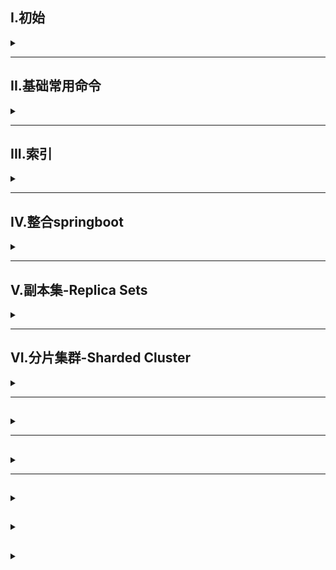 ## I.初始

<details>
<summary> </summary>

### 简介
- MongoDB是一个高性能、无模式的文档型数据库，当初的设计就是用于简化开发和方便扩展，是NoSQL数据库产品的一种


### 应用场景
- 对象数据库高并发读写需求
- 对海量数据的高效率储存和访问需求
- 对数据库的高可扩展性和高可用性需求

### 启动与连接

**启动**
bin目录下执行
- `mongod --dbpath=数据存储路径`
- `mongod --config=conf配置文件路径`，配置文件必须配置数据存储路径

**Shell连接**
bin目录下执行
- `mongosh [--host <ip>] [--port <port>]` 

</details>

---

## II.基础常用命令

<details>
<summary> </summary>

### 数据库操作

| 命令              | 作用                                      |
| ----------------- | ----------------------------------------- |
| use 数据库名称    | 选择/创建数据库，当数据库不存在会自动创建 |
| show dbs          | 查看所有有权访问的数据库                  |
| db.dropDatabase() | 删除当前所选择的库                        |

数据库名需满足以下条件
- 不能是空字符串
- 不得含有空格 '.' '$' '/' '\' '\0'
- 全部小写
- 最多64字节

特殊数据库
- `admin` 从权限角度来看，这是root数据库。若将一个用户添加到这个数据库，这个用户自动继承所有数据库的权限。一些特定的服务器端命令也只能从这个数据库运行
- `local` 这个数据永远不会被复制，可以用来存储限于本地单台服务器的任意集合
- `config` 当Mongo用于分片设置时，config数据库在内部使用，用于保存分片的相关信息


### 集合操作

| 命令                          | 作用     |
| ----------------------------- | -------- |
| db.createCollection("集合名") | 创建集合 |
| db.集合名.drop()              | 删除集合 |

### 文档基本CRUD

**文档插入**

```
db.collection.insertOne(
    <document or array of documents>.
    {
        writeConcern: <document>,
        ordered: <boolean>
    }
) //单条插入
db.collection.insertMany(
    [<document 1>,<document 2>,...],
    {
        writeConcern: <document>,
        ordered: <boolean>
    }
) //多条插入
```
| 参数         | 类型              | 描述                                       |
| ------------ | ----------------- | ------------------------------------------ |
| document     | document or array | 要插入到集合种的文档或者文档数组(json格式) |
| ordered      | boolean           | 是否排序                                   |
| writeConcern | document          | 插入时性能、可靠性的级别                   |

例如：
```
db.my.insertOne(
    {
        "id":"100",
        "content":"你好"
    }
)
```

**查询**

`db.collection.find(<query>,[projection])`
| 参数       | 类型     | 描述                                                                                           |
| ---------- | -------- | ---------------------------------------------------------------------------------------------- |
| query      | document | 可选。使用查询运算符指定选择筛选器。若要返回集合中的所有文档，请省略此参数或传递空文档         |
| projection | document | 可选。指定要在与查询筛选器匹配的文档中返回的字段。若要返回匹配文档中的所有字段，请省略此参数。 |

示例：   
查找上文插入的文档  
`db.my.find()` 查看所有文档  
`db.my.find({id:'100'},{id:1})` 查找指定文档并只显示指定字段id

**更新**
```
db.collection.update(query,update,options)
```
- 覆盖更新，修改id为1的记录的一个字段，最终该文档只会剩下该字段  
  `db.collection.update({id:"1"},{a:NumberInt(100)})`  
- 局部修改，顾名思义,使用修改器\$set   
  ``db.collection.update({id:"1"},{$set{a:NumberInt(100)}})``
- 批量修改，修改所有满足条件的文档字段  
  `db.collection.update({id:"1"},{$set{a:NumberInt(100)}},{multi:true})`
- 列值增长，在原有值上进行变动，可使用\$inc来实现  
  `db.collection.update({id:"1"},{$inc{a:NumberInt(100)}})`

**删除**
`db.collection.remove(条件)`  
例如  
`db.my.remove({name:"张山"})`


### 分页查询

**统计查询**  
`db.collection.count(query,[option])`

**列表查询**  
`db.collection.find().skip().limit()`  
limit限制查询条数，skip跳过指定数据数

**排序查询**  
`db.collection.find().sort({key:1/-1})`  
1代表升序，-1代表降序

### 其他查询

**正则的复杂条件查询**  
MongoDB的模糊查询是通过正则表达式实现  
`db.collection.find({字段:/正则表达式/})`  
> 正则表达式相关可见于MySQL笔记中**XI.正则表达式**

**比较查询**  
`db.collection.find({字段:{$gt:value}})`  
| 操作符 | 描述 |
| ------ | ---- |
| $gt    | >    |
| $lt    | <    |
| $gte   | >=   |
| $lte   | <=   |
| &ne    | !=   |

**包含查询**  
`db.collection.find({字段:{$in:[value1,value2,...]}})`  
不包含使用\$nin

**条件查询**  
`db.collection.find({$and:[{numb:{$gt:NumberInt(700)}},{},{},..]})`  
\$and表并，\$or表或




</details>

---

## III.索引

<details>
<summary> </summary>

### 概述
- 索引支持在MongoDB中高效地执行查询。如果没有索引,MongoDB必须执行全集合扫描，即扫描集合中的每个文档，以选择与查询语句匹配的文档。这种扫描全集合的查询效率是非常低的，特别在处理大量的数据时，查询可以要花费几十秒甚至几分钟，这对网站的性能是非常致命的。  
- 如果查询存在适当的索引，MongoDB可以使用该索引限制必须检查的文档数
- 索引是特殊的数据结构，它以易于遍历的形式存储集合数据集的一小部分。索引存储特定字段或─组字段的值，按字段值排序。索引项的排序支持有效的相等匹配和基于范围的查询操作。此外，MongoDB丕可以使用索引中的排序返回结果

### 索引类型
- 单字段索引：在文档的单个字段创建升序、降序索引
- 复合索引：多个字段定义索引，例如`{userid:1,score:-1}`，则先按userid升序排序，然后对于每个userid按score降序排序
- 其他索引：地理空间索引(Geospatial Index)、文本索引（Text Indexes)、哈希索引(Hashed Indexes)
  - 地理空间索引：为了支持对地理空间坐标数据的有效查询，MongoDB提供了两种特殊的索引:返回结果时使用平面几何的二维索引和返回结果时使用球面几何的二维球面索引
  - 文本索引：MongoDB提供了一种文本索引类型，支持在集合中搜索字符串内容。这些文本索引不存储特定于语言的停止词(例如"the"、"a"、"or")，而将集合中的词作为词干，只存储根词
  - 哈希索引：为了支持基于散列的分片，MongoDB提供了散列索引类型，它对字段值的散列进行索引。这些索引在其范围内的值分布更加随机，但只支持相等匹配。不支持基于范围的查询

### 索引操作

**查看索引**  
`db.collection.getIndexes()`  
结果
```
[
  {
    "key": {
      "_id": 1 //索引排序字段
    },
    "name": "_id_", //索引名
    "ns": "articledb.my", //数据库名以及集合名
    "v": 2 //版本
  }
]
```

**创建索引**  
`db.collection.createIndex(keys,[options])`  

部分常用可选项
| 参数   | 类型    | 描述                                                                   |
| ------ | ------- | ---------------------------------------------------------------------- |
| unique | boolean | 建立的索引是否唯一                                                     |
| name   | string  | 索引名。若未指定，则自动通过连接索引的字段名和排序顺序生成一个索引名称 |

**删除索引**  
`db.collection.dropIndex(index)`  

**性能分析**  
`db.collection.find(query,options).explain(options)`  
用于查看查询的情况如查询耗费的时间、是否基于索引查询等  

**涵盖查询**  
当查询条件和查询的投影仅包含索引字段时，直接从索引返回结果，而不扫描任何文档或将文档带入内存(类似无需回表查询) 

![](/img/MongoDB/cover_query.png)


</details>

---

## IV.整合springboot 

<details>
<summary> </summary>

**依赖**
```xml
<dependency>
  <groupId>org.springframework.boot</groupId>
  <artifactId>spring-boot-starter-data-mongodb</artifactId>
</dependency>
```

**实体类注解**
| 注解                         | 作用                                           |
| ---------------------------- | ---------------------------------------------- |
| @Document(collection="name") | 设置映射名，若省略，则默认使用类名小写映射集合 |
| @Id                          | 主键标识                                       |
| @Field("name")               | 对应到mongodb的字段名，若一致则可省略          |
| @Indexed                     | 索引标识                                       |
| @CompoundIndex(def="{}")     | 复合索引                                       |

### DAO接口
继承MongoRepository< T ,ID Type >  
MongoRepository提供了基础的CRUD
- save(T t) 
- deleteOneById(T id)
- findOneById(T id)


**分页查询**  
`Pgae<Comment> findByPatamerName(T t,Pageable pageable)`  
方法名必须按findBy-参数名格式  
实现：
```java
public Page<Comment> findCommentListByParentId(String parentid, int page, int pagesize) {
    return commentRepository.findByParentid(parentid, PageRequest.of(page-1,pagesize));
}
```

**MongoTemplate**   
提供Mongodb模板方法，例
```java
Query query=Query.query(Criteria.where("字段").is(条件参数)); //查询条件
Update update =new Update();
update.inc("更新字段"); //同mongodb操作，有set、inc等方法
mongoTemplate.updateFirst(Query query,Update update,Class<?> entityClass)
```
- query可以通过.addCriteria()添加条件

[更多方法](https://docs.spring.io/spring-data/mongodb/docs/current/api/org/springframework/data/mongodb/core/MongoTemplate.html)

</details>

---

## V.副本集-Replica Sets

<details>
<summary> </summary>

> 副本集是一组维护相同数据集的mongod服务，副本集可以提供冗余和高可用性，是所有生产部署的基础。
>  也可以说，副本集类似于有自动故障恢复功能的主从集群。通俗的讲就是用多台机器进行同一数据的异步同步，从而使多台机器拥有同一数据的多个副本，并且当主库当掉时在不需要用户干预的情况下自动切换其他备份服务器做主库。而且还可以利用副本服务器做只读服务器，实现读写分离，提高负载
> 主从复制和副本集的区别在于副本集没有固定的“主节点”。整个集群会选出一个“主节点”，当其挂掉后，又在剩下的从节点中选出其他节点作为“主节点”，副本集总有一个活跃点和一个或多个备份节点

**副本集的类型与角色**  
两种类型：
- 主节点(Primary)：数据操作的主要连接点，可读写
- 次要节点(Secondaries：数据冗余备份节点，可以读或选举  
三种角色：
- 主要成员(Primary)：主要接受所有写操作，就是主节点
- 副本成员(Replicate)：从主节点通过复制操作以维护相同的数据集，即备份数据，不可写操作，但可以读操作，是默认的一种从节点类型
- 仲裁者(Arbiter)：不保留任何数据的副本，只是有投票选举作用。当然也可以将仲裁服务器维护为副本集的一部分，即副本成员同时也可以是仲裁者。也是一种从节点类型

**副本集架构**
![](/img/MongoDB/Replica_sets_structure.png)

**副本集构建**  
节点创建类似于mongodb数据库的搭建，即建立存放数据和日志的目录

> 第一步：创建主节点
```
#建目录
mkdir -p ./mongodb/replica_sets/myrs_27017/log \ &
mkdir -p ./mongodb/replica_sets/myrs_27017/data/db
#配置文件
vim /mongodb/replica_sets/myrs_27017/mongod.conf
```
配置文件
```conf
systemLog:
  destination: file
  path: "/usr/local/mongodb/replica_sets/myrs_27017/log/mongod.log"
  logAppend: true
storage:
  dbPath: "/usr/local/mongodb/replica_sets/myrs_27017/data/db"
  journal:
    enabled: true
processManagement:
  fork: true
net:
  bindIp: localhost,192.168.52.129
  #端口
  port: 27017
replication:
  #副本集名称
  replSetName: myrs
```
启动
```
/usr/local/mongodb/bin/mongod -f /mongodb/replica_sets/myrs_27017/mongod.conf
```

> 第二步：创建副节点、仲裁节点
同主节点，修改端口、目录即可


> 第三步：初始化配置副本集和主节点

客户端连接主节点，初始化新的副本集  
`rs.initiate([configuration])`
- `rs.config()` 查看节点配置
- `rs.isMaster()` 查看是否为主节点
- `rs.status()` 查看节点状态 

> 第四步：添加从节点  
> 
- ` rs.add(host,arbiterOnly)`
- `rs.add("ip")`
- `rs.addArb("ip")`或第一条均可添加仲裁节点  
  
| 参数       | 类型               | 描述                                                                                                                                                                                                        |
| ---------- | ------------------ | ----------------------------------------------------------------------------------------------------------------------------------------------------------------------------------------------------------- |
| host       | string or document | 要添加到副本集的新成员。指定为字符串或配置文档:1)如果是一个字符串，则需要指定新成员的主机名和可选的端口号;2)如果是一个文档，请指定在members数组中找到的副本集成员配置文档。必须在成员配置文档中指定主机字段 |
| rbiterOnly | boolean            | 可选。仅在<host>为字符串时使用。为true则添加的为仲裁者                                                                                                                                                      |

主机成员配置文档：
```
{
  _id: <int>,
  host: <string>,
  arbiterOnly: <boolean>,
  buildIndexes: <boolean>,
  hidden: <boolean>,
  priority: <number>,
  tags: <document>,
  slaveDelay: <int>,
  votes: <number>
}

```

### 主节点的选举原则
MongoDB在副本集中，会自动进行主节点的选举，主节点选举的触发条件：
- 主节点故障
- 主节点网络不可达
- 人工干预(rs.stepDown(600))

**选举规则**
- 票数最高，且获得了“大多数”成员的投票支持的节点获胜。
> “大多数”定义为：假设复制集内投票成员数量为N，则大多数为N/2+1。当复制集内存活成员数量不足大多数时，整个复制集将无法选举出Primary，复制集将无法提供写服务，处于只读状态
- 若票数相同，且获得了大多数成员的投票支持，数据新的节点获胜
- 在获得票数时，优先级参数影响重大，通过设置优先级可以获得额外票数

### SpringDataMongoDB连接副本集
修改配置文件，数据源配置采用uri
```
mongodb://host1,host2,host3,.../arti?connect=replicaSet&slaveOK=true&replicaSet=副本集名字
```



</details>


---

## VI.分片集群-Sharded Cluster

<details>
<summary> </summary>

**概述**
- 分片是一种跨多台机器分布数据的方法，MongoDB使用分片来支持具有非常大的数据集和高吞吐量操作
- 分片是指将数据拆分，将其分散存在不同的机器上的过程。有时也用分区来表示这个概念。将数据分散到不同机器上，不需要功能强大的大型计算机就可以存储更多的数据，处理更多的负载
- 具有大型数据集或高吞吐量应用程序的数据库系统可以会挑战单个服务器的容量。例如，高查询率会耗尽服务器的CPU容量。工作集大小大于系统的RAM会强调磁盘驱动器的I/O容量
> 有两种解决系统增长的方法：垂直扩展和水平扩展
> 垂直扩展意味着增加单个服务器的容量，如使用更强大的CPU，添加更多RAM或增加存储空间量。可用技术的局限性可能会限制单个机器对于给定工作负载。结果，垂直缩放有实际的最大值。
> 水平扩展意味着划分系统数据集并加载多个服务器，添加其他服务器可以根据需要增加容量。虽然单个机器的总体速度或容量可能不高，但每台机器处理整个工作负载的子集，可能提供比单个高速大容量服务器更高的效率。扩展部署容量只需要根据添加额外的服务器，这可能比单个机器的高端硬件的总体成本更低。权衡使基础架构和部署维护的复杂性增加

**分片集群包含的组件**
- 分片：每个分片包含分片数据的子集。每个分片都可以部署为副本集
- 路由(mongos)：mongos充当查询路由器，在客户端应用程序和分片集群之间提供接口
- config servers调度配置：配置服务器存储群集的元数据和配置设置。
![](/img/MongoDB/Sharded_Cluster.png)

### 分片集群架构
![](/img/MongoDB/Sharded_Cluste2.png)

### 分片集群搭建
第一套副本集
```
mkdir -p ./mongodb/sharded_cluster/myshardrs01_27018/log \ &
mkdir -p ./mongodb/sharded_cluster/myshardrs01_27018/data/db \ &

mkdir -p ./mongodb/sharded_cluster/myshardrs01_27118/log \ &
mkdir -p ./mongodb/sharded_cluster/myshardrs01_27118/data/db \ &

mkdir -p ./mongodb/sharded_cluster/myshardrs01_27218/log \ &
mkdir -p ./mongodb/sharded_cluster/myshardrs01_27218/data/db 
```
配置文件  
`vim ./mongodb/sharded_cluster/myshardrs01_27018/mongod.conf`  

```conf
systemLog:
  destination: file
  path: "/usr/local/mongodb/sharded_cluster/myshardrs01_27018/log/mongod.log"
  logAppend: true
storage:
  dbPath: "/usr/local/mongodb/sharded_cluster/myshardrs01_27018/data/db"
  journal:
    enabled: true
processManagement:
  fork: true
net:
  bindIp: localhost,192.168.52.129
  #端口
  port: 27018
replication:
  #副本集名称
  replSetName: myshardrs01
sharding:
  #分片角色
  clusterRole: shardsvr
```
- 类似的依照结构图创建该分片的从节点，端口分别为27118，27218
- 启动并设置第一套副本集：一主一副本一仲裁
- 同理设置第二套副本集、配置节点副本集


</details>


---

## 

<details>
<summary> </summary>


</details>

---

## 

<details>
<summary> </summary>


</details>

---

## 

<details>
<summary> </summary>


</details>

## 

<details>
<summary> </summary>


</details>

## 

<details>
<summary> </summary>


</details>